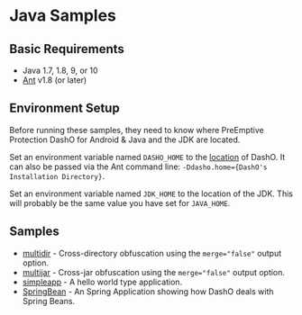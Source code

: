# Java Samples

## Basic Requirements

* Java 1.7, 1.8, 9, or 10
* [Ant](http://ant.apache.org) v1.8 (or later)

## Environment Setup

Before running these samples, they need to know where PreEmptive Protection DashO for Android & Java and the JDK are located.

Set an environment variable named `DASHO_HOME` to the [location](https://www.preemptive.com/dasho/pro/userguide/en/getting_started_first.html#install_dir) of DashO.
It can also be passed via the Ant command line: `-Ddasho.home={DashO's Installation Directory}`.

Set an environment variable named `JDK_HOME` to the location of the JDK.  This will probably be the same value you have set for `JAVA_HOME`.

## Samples

* [multidir](multidir) - Cross-directory obfuscation using the `merge="false"` output option.
* [multijar](multijar) - Cross-jar obfuscation using the `merge="false"` output option.
* [simpleapp](simpleapp) - A hello world type application.
* [SpringBean](SpringBean) - An Spring Application showing how DashO deals with Spring Beans.
